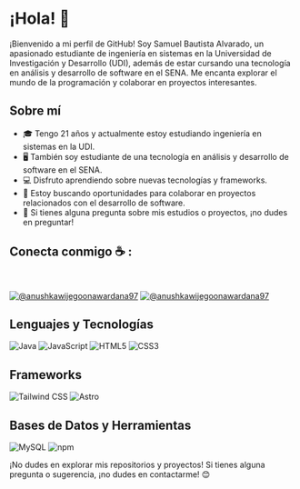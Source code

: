 # ¡Hola! 👋

¡Bienvenido a mi perfil de GitHub! Soy Samuel Bautista Alvarado, un apasionado estudiante de ingeniería en sistemas en la Universidad de Investigación y Desarrollo (UDI), además de estar cursando una tecnología en análisis y desarrollo de software en el SENA. Me encanta explorar el mundo de la programación y colaborar en proyectos interesantes.

## Sobre mí

- 🎓 Tengo 21 años y actualmente estoy estudiando ingeniería en sistemas en la UDI.
- 🖥️ También soy estudiante de una tecnología en análisis y desarrollo de software en el SENA.
- 💻 Disfruto aprendiendo sobre nuevas tecnologías y frameworks.
- 👯 Estoy buscando oportunidades para colaborar en proyectos relacionados con el desarrollo de software.
- 💬 Si tienes alguna pregunta sobre mis estudios o proyectos, ¡no dudes en preguntar!

## Conecta conmigo ☕ :

<br>

[![@anushkawijegoonawardana97](https://img.icons8.com/fluency/48/000000/instagram-new.png "@anushkawijegoonawardana97")](https://www.instagram.com/_smnopa_/?hl=es-la) [![@anushkawijegoonawardana97](https://img.icons8.com/fluency/48/000000/linkedin.png "@anushkawijegoonawardana97")](https://www.linkedin.com/in/samuel-bautista-alvarado-b95734237/) 

## Lenguajes y Tecnologías

![Java](https://img.shields.io/badge/Java-007396?style=for-the-badge&logo=java&logoColor=white)
![JavaScript](https://img.shields.io/badge/JavaScript-F7DF1E?style=for-the-badge&logo=javascript&logoColor=black)
![HTML5](https://img.shields.io/badge/HTML5-E34F26?style=for-the-badge&logo=html5&logoColor=white)
![CSS3](https://img.shields.io/badge/CSS3-1572B6?style=for-the-badge&logo=css3&logoColor=white)

## Frameworks

![Tailwind CSS](https://img.shields.io/badge/Tailwind_CSS-38B2AC?style=for-the-badge&logo=tailwind-css&logoColor=white)
![Astro](https://img.shields.io/badge/Astro-0e1e25?style=for-the-badge&logo=astro&logoColor=white)

## Bases de Datos y Herramientas

![MySQL](https://img.shields.io/badge/MySQL-4479A1?style=for-the-badge&logo=mysql&logoColor=white)
![npm](https://img.shields.io/badge/npm-CB3837?style=for-the-badge&logo=npm&logoColor=white)


¡No dudes en explorar mis repositorios y proyectos! Si tienes alguna pregunta o sugerencia, ¡no dudes en contactarme! 😊
